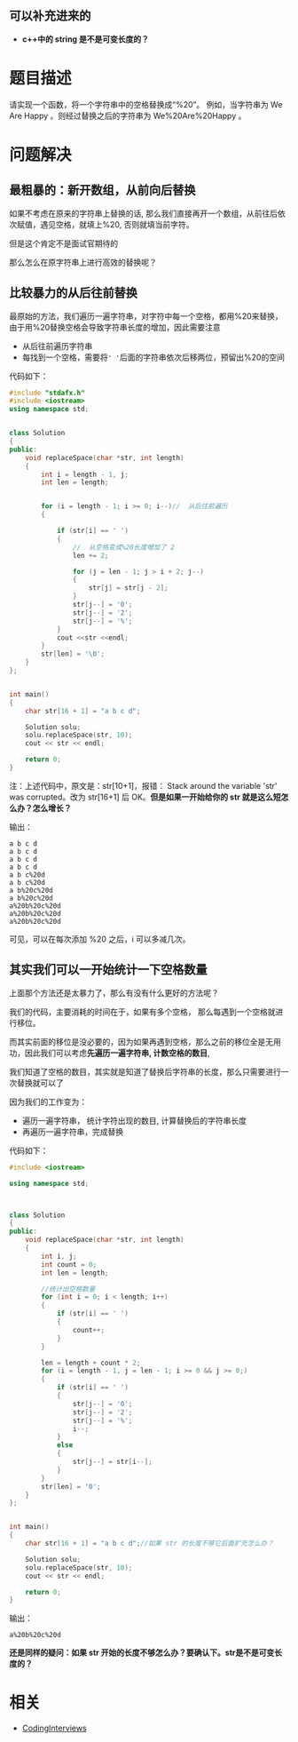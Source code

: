 









## 可以补充进来的


- **c++中的 string 是不是可变长度的？**




# 题目描述


请实现一个函数，将一个字符串中的空格替换成“%20”。 例如，当字符串为 We Are Happy 。则经过替换之后的字符串为 We%20Are%20Happy 。


# 问题解决




## 最粗暴的：新开数组，从前向后替换


如果不考虑在原来的字符串上替换的话, 那么我们直接再开一个数组，从前往后依次赋值，遇见空格，就填上%20, 否则就填当前字符。

但是这个肯定不是面试官期待的

那么怎么在原字符串上进行高效的替换呢？


## 比较暴力的从后往前替换


最原始的方法，我们遍历一遍字符串，对字符中每一个空格，都用%20来替换， 由于用%20替换空格会导致字符串长度的增加，因此需要注意

* 从后往前遍历字符串
* 每找到一个空格，需要将`' '`后面的字符串依次后移两位，预留出%20的空间


代码如下：

```cpp
#include "stdafx.h"
#include <iostream>
using namespace std;


class Solution
{
public:
	void replaceSpace(char *str, int length)
	{
		int i = length - 1, j;
		int len = length;


		for (i = length - 1; i >= 0; i--)//  从后往前遍历
		{

			if (str[i] == ' ')
			{
				//  从空格变成%20长度增加了 2
				len += 2;

				for (j = len - 1; j > i + 2; j--)
				{
					str[j] = str[j - 2];
				}
				str[j--] = '0';
				str[j--] = '2';
				str[j--] = '%';
			}
			cout <<str <<endl;
		}
		str[len] = '\0';
	}
};


int main()
{
	char str[16 + 1] = "a b c d";

	Solution solu;
	solu.replaceSpace(str, 10);
	cout << str << endl;

	return 0;
}
```

注：上述代码中，原文是：str[10+1]，报错： Stack around the variable 'str' was corrupted。改为 str[16+1] 后 OK。**但是如果一开始给你的 str 就是这么短怎么办？怎么增长？**

输出：

```
a b c d
a b c d
a b c d
a b c d
a b c%20d
a b c%20d
a b%20c%20d
a b%20c%20d
a%20b%20c%20d
a%20b%20c%20d
a%20b%20c%20d
```

可见，可以在每次添加 %20 之后，i 可以多减几次。


## 其实我们可以一开始统计一下空格数量


上面那个方法还是太暴力了，那么有没有什么更好的方法呢？

我们的代码，主要消耗的时间在于，如果有多个空格， 那么每遇到一个空格就进行移位。

而其实前面的移位是没必要的，因为如果再遇到空格，那么之前的移位全是无用功，因此我们可以考虑**先遍历一遍字符串, 计数空格的数目**,

我们知道了空格的数目，其实就是知道了替换后字符串的长度，那么只需要进行一次替换就可以了

因为我们的工作变为：

* 遍历一遍字符串， 统计字符出现的数目, 计算替换后的字符串长度
* 再遍历一遍字符串，完成替换


代码如下：

```cpp
#include <iostream>

using namespace std;



class Solution
{
public:
	void replaceSpace(char *str, int length)
	{
		int i, j;
		int count = 0;
		int len = length;

		//统计出空格数量
		for (int i = 0; i < length; i++)
		{
			if (str[i] == ' ')
			{
				count++;
			}
		}

		len = length + count * 2;
		for (i = length - 1, j = len - 1; i >= 0 && j >= 0;)
		{
			if (str[i] == ' ')
			{
				str[j--] = '0';
				str[j--] = '2';
				str[j--] = '%';
				i--;
			}
			else
			{
				str[j--] = str[i--];
			}
		}
		str[len] = '0';
	}
};


int main()
{
	char str[16 + 1] = "a b c d";//如果 str 的长度不够它后面扩充怎么办？

	Solution solu;
	solu.replaceSpace(str, 10);
	cout << str << endl;

	return 0;
}
```

输出：

```
a%20b%20c%20d
```

**还是同样的疑问：如果 str 开始的长度不够怎么办？要确认下。str是不是可变长度的？**





# 相关

- [CodingInterviews](https://github.com/gatieme/CodingInterviews)

